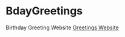 # BdayGreetings
Birthday Greeting Website
[Greetings Website](https://xane05.github.io/BdayGreetings/)
